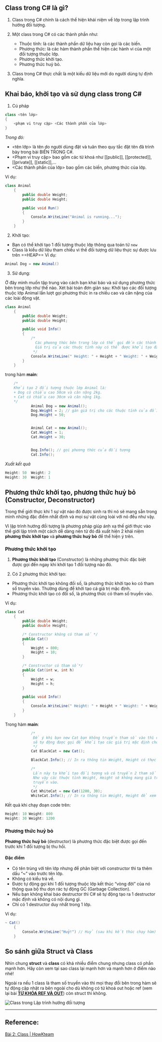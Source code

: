 ## Class trong C# là gì?
1. Class trong C# chính là cách thể hiện khái niệm về lớp trong lập trình hướng đối tượng.

2. Một class trong C# có các thành phần như:

	+  Thuộc tính: là các thành phần dữ liệu hay còn gọi là các biến.
	+  Phương thức: là các hàm thành phần thể hiện các hành vi của một đối tượng thuộc lớp.
	+  Phương thức khởi tạo.
	+  Phương thức huỷ bỏ.

3. Class trong C# thực chất là một kiểu dữ liệu mới do người dùng tự định nghĩa.
## Khai báo, khởi tạo và sử dụng class trong C#

1. Cú pháp

```` cs
class <tên lớp>
{
	<phạm vi truy cập> <Các thành phần của lớp>
}
````

*Trong đó:*

- <tên lớp> là tên do người dùng đặt và tuân theo quy tắc đặt tên đã trình bày trong bài BIẾN TRONG C#.
- <Phạm vi truy cập> bao gồm các từ khoá như [[public]], [[protected]], [[private]], [[static]],...
- <Các thành phần của lớp> bao gồm các biến, phương thức của lớp.

Ví dụ:

````cs
class Animal
    {
        public double Weight;
        public double Height;

        public void Run()
        {
            Console.WriteLine("Animal is running...");
        }
    }
````

2. Khởi tạo:
- Bạn có thể khởi tạo 1 đối tượng thuộc lớp thông qua toán tử `new`
- Class là kiểu dữ liệu tham chiếu vì thế đối tượng dữ liệu thực sự được lưu trên ==HEAP==
Ví dụ:

````cs
Animal Dog = new Animal()
````

3. Sử dụng:

Ở đây mình muốn tập trung vào cách bạn khai báo và sử dụng phương thức bên trong lớp như thế nào. Xét bài toán đơn giản sau: Khởi tạo các đối tượng thuộc lớp Animal lần lượt gọi phương thức in ra chiều cao và cân nặng của các loài động vật.

```cs
class Animal
    {
        public double Weight;
        public double Height;

        public void Info()
        {
            /*
			  Các phương thức bên trong lớp có thể gọi đến các thành phần khác (bao gồm thuộc tính và phương thức) trong lớp đó.
              Giá trị của các thuộc tính này có thể được khởi tạo đâu đó trong lớp hoặc từ bên ngoài truyền vào.
             */
            Console.WriteLine(" Height: " + Height + " Weight: " + Weight); // Height: 50  Weight: 2 /n Height: 30  Weight: 1
        }
    }
```

trong hàm **main**:
````cs 
	/*
	Khởi tạo 2 đối tượng thuộc lớp Animal là:
	+ Dog có chiều cao 50cm và cân nặng 2kg.
	+ Cat có chiều cao 30cm và cân nặng 1kg.
	*/
            Animal Dog = new Animal();
            Dog.Weight = 2; // gán giá trị cho các thuộc tính của đối tượng
            Dog.Height = 50;


            Animal Cat = new Animal();
            Cat.Weight = 1;
            Cat.Height = 30;


            Dog.Info(); // gọi phương thức của đối tượng
            Cat.Info();
````

*Xuất kết quả*
````cs
Height: 50  Weight: 2 
Height: 30  Weight: 1
````


## Phương thức khởi tạo, phương thức huỷ bỏ (Constructor, Deconstructor)


Trong thế giới thực khi 1 sự vật nào đó được sinh ra thì nó sẽ mang sẵn trong mình những đặc điểm nhất định và mọi sự vật cùng loài với nó đều như vậy.

Vì lập trình hướng đối tượng là phương pháp giúp ánh xạ thế giới thực vào thế giới lập trình một cách dễ dàng nên từ đó đã xuất hiện 2 khái niệm **phương thức khởi tạo** và **phương thức huỷ bỏ** để thể hiện ý trên.

### Phương thức khởi tạo

1. **Phương thức khởi tạo** (Constructor) là những phương thức đặc biệt được gọi đến ngay khi khởi tạo 1 đối tượng nào đó.

2. Có 2 phương thức khởi tạo:
- Phương thức khởi tạo không đối số, là phương thức khởi tạo ko có tham số truyền vào. Thường dùng để khởi tạo cá giá trị mặc định.
- Phương thức khởi tạo có đối số, là phương thức có tham số truyền vào.


Ví dụ:

````cs
class Cat
    {
        public double Weight;
        public double Height;

        /* Constructor không có tham số */
        public Cat()
        {
            Weight = 800;
            Height = 10;
        }

        /* Constructor có tham số*/
        public Cat(int w, int h)
        {
            Weight = w;
            Height = h;
        }

        public void Info()
        {
            Console.WriteLine(" Height: " + Height + " Weight: " + Weight);
        }
    }
````


Trong hàm **main**:

````cs
			/*
			 Để ý khi bạn new Cat bạn không truyền tham số vào thì constructor mặc định (constructor không tham số)
			 sẽ tự động được gọi để khởi tạo các giá trị mặc định cho các thuộc tính của đối tượng BlackCat.
			 */
            Cat BlackCat = new Cat();

            BlackCat.Info(); // In ra thông tin Weight, Height có thực sự được khởi tạo giá trị chưa.

            /*
             Lần này ta khởi tạo đối tượng và có truyền 2 tham số như vậy constructor có tham số sẽ được gọi.
             Như vậy các thuộc tính Weight, Height sẽ không mang giá trị mặc định nữa mà sẽ được gán theo giá trị mà người dùng
             truyền vào.
             */
            Cat WhiteCat = new Cat(1200, 30);
            WhiteCat.Info(); // In ra thông tin Weight, Height để xem có theo mong muốn chưa.
````

Kết quả khi chạy đoạn code trên:

````cs
Height: 10 Weight: 800
Height: 30 Weight: 1200
````


### Phương thức huỷ bỏ

**Phương thức huỷ bỏ** (destructor) là phương thức đặc biệt được gọi đến trước khi 1 đối tượng bị thu hồi.

#### Đặc điểm

-  Có tên trùng với tên lớp nhưng để phân biệt với constructor thì ta thêm dấu “**~**” vào trước tên lớp.
- Không có kiểu trả về.
- Được tự động gọi khi 1 đối tượng thuộc lớp kết thúc “vòng đời” của nó thông qua bộ thu dọn rác tự động GC (Garbage Collection).
- Nếu bạn không khai báo destructor thì C# sẽ tự động tạo ra 1 destructor mặc định và không có nội dung gì.
- Chỉ có 1 destructor duy nhất trong 1 lớp.

Ví dụ:
````cs
~ Cat()
	{
		Console.WriteLine("Huỷ!") // Huỷ (sau khi kết thúc chạy hàm)
	}
````

## So sánh giữa Struct và Class
Nhìn chung **struct** và **class** có khá nhiều điểm chung nhưng class có phần mạnh hơn. Hãy còn xem tại sao class lại mạnh hơn và mạnh hơn ở điểm nào nhé!

Ngoài ra nếu 1 class là tham số truyền vào thì mọi thay đổi bên trong hàm sẽ tự động cập nhật ra bên ngoài cho dù không có từ khoá out hoặc ref (xem lại bài **[TỪ KHÓA REF VÀ OUT](https://www.howkteam.vn/Course/Khoa-hoc-lap-trinh-C-can-ban/Tu-khoa-ref-va-out-trong-C-96)**) còn struct thì không.

![Class trong Lập trình hướng đối tượng](https://f.howkteam.vn/Upload/cke/images/2_IMAGE%20TUTORIAL/1_C%23_AutoC%23/4_C%23%20H%C6%B0%E1%BB%9Bng%20%C4%91%E1%BB%91i%20t%C6%B0%E1%BB%A3ng%20(OOP)/B02_Class%20trong%20L%C3%A2%CC%A3p%20tri%CC%80nh%20OOP/3_Class%20trong%20L%C3%A2%CC%A3p%20tri%CC%80nh%20h%C6%B0%C6%A1%CC%81ng%20%C4%91%C3%B4%CC%81i%20t%C6%B0%C6%A1%CC%A3ng_Howkteam_com.png)

---
## Reference:
[Bài 2: Class | HowKteam](https://www.howkteam.vn/course/lap-trinh-oop-voi-c/class-trong-lap-trinh-huong-doi-tuong-1370)
